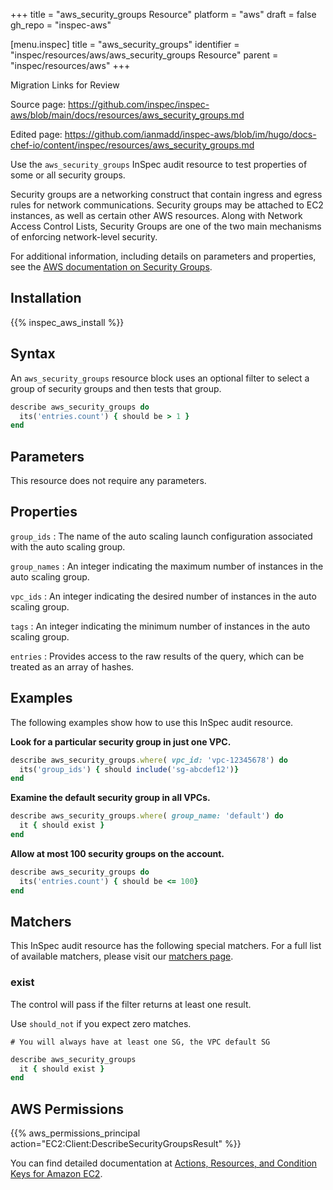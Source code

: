 +++
title = "aws_security_groups Resource"
platform = "aws"
draft = false
gh_repo = "inspec-aws"

[menu.inspec]
title = "aws_security_groups"
identifier = "inspec/resources/aws/aws_security_groups Resource"
parent = "inspec/resources/aws"
+++

<div class="admonition-note">
<p class="admonition-note-title">Migration Links for Review</p>
<div class="admonition-note-text">
<p>Source page: <a href="https://github.com/inspec/inspec-aws/blob/main/docs/resources/aws_security_groups.md">https://github.com/inspec/inspec-aws/blob/main/docs/resources/aws_security_groups.md</a></p>
<p>Edited page: <a href="https://github.com/ianmadd/inspec-aws/blob/im/hugo/docs-chef-io/content/inspec/resources/aws_security_groups.md">https://github.com/ianmadd/inspec-aws/blob/im/hugo/docs-chef-io/content/inspec/resources/aws_security_groups.md</a></p>
</div>
</div>


Use the `aws_security_groups` InSpec audit resource to test properties of some or all security groups.

Security groups are a networking construct that contain ingress and egress rules for network communications. Security groups may be attached to EC2 instances, as well as certain other AWS resources. Along with Network Access Control Lists, Security Groups are one of the two main mechanisms of enforcing network-level security.

For additional information, including details on parameters and properties, see the [AWS documentation on Security Groups](https://docs.aws.amazon.com/AWSEC2/latest/UserGuide/using-network-security.html).

## Installation

{{% inspec_aws_install %}}

## Syntax

An `aws_security_groups` resource block uses an optional filter to select a group of security groups and then tests that group.

```ruby
describe aws_security_groups do
  its('entries.count') { should be > 1 }
end
```

## Parameters

This resource does not require any parameters.

## Properties

`group_ids`
: The name of the auto scaling launch configuration associated with the auto scaling group.

`group_names`
: An integer indicating the maximum number of instances in the auto scaling group.

`vpc_ids`
: An integer indicating the desired  number of instances in the auto scaling group.

`tags`
: An integer indicating the minimum number of instances in the auto scaling group.

`entries`
: Provides access to the raw results of the query, which can be treated as an array of hashes.

## Examples

The following examples show how to use this InSpec audit resource.

**Look for a particular security group in just one VPC.**

```ruby
describe aws_security_groups.where( vpc_id: 'vpc-12345678') do
  its('group_ids') { should include('sg-abcdef12')}
end
```

**Examine the default security group in all VPCs.**

```ruby
describe aws_security_groups.where( group_name: 'default') do
  it { should exist }
end
```

**Allow at most 100 security groups on the account.**

```ruby
describe aws_security_groups do
  its('entries.count') { should be <= 100}
end
```


## Matchers

This InSpec audit resource has the following special matchers. For a full list of available matchers, please visit our [matchers page](https://www.inspec.io/docs/reference/matchers/).

### exist

The control will pass if the filter returns at least one result. 

Use `should_not` if you expect zero matches.

    # You will always have at least one SG, the VPC default SG
```ruby
describe aws_security_groups
  it { should exist }
end
```

## AWS Permissions

{{% aws_permissions_principal action="EC2:Client:DescribeSecurityGroupsResult" %}}

You can find detailed documentation at [Actions, Resources, and Condition Keys for Amazon EC2](https://docs.aws.amazon.com/IAM/latest/UserGuide/list_amazonec2.html).
